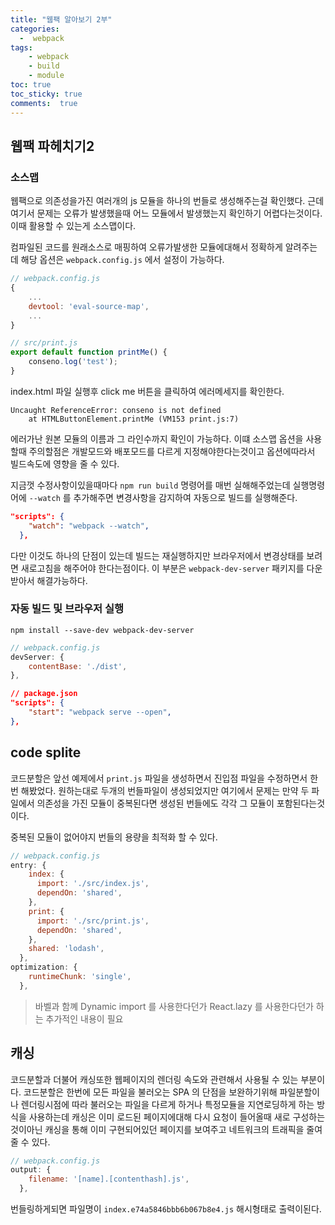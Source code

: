 ```yaml
---
title: "웹팩 알아보기 2부"
categories: 
  -  webpack
tags: 
    - webpack
    - build
    - module
toc: true
toc_sticky: true
comments:  true
---
```


## 웹팩 파헤치기2

### 소스맵
웹팩으로 의존성을가진 여러개의 js 모듈을 하나의 번들로 생성해주는걸 확인했다. 근데 여기서 문제는 오류가 발생했을때 어느 모듈에서 발생했는지 확인하기 어렵다는것이다. 이때 활용할 수 있는게 소스맵이다. 
  
컴파일된 코드를 원래소스로 매핑하여 오류가발생한 모듈에대해서 정확하게 알려주는데 해당 옵션은 `webpack.config.js` 에서 설정이 가능하다.
```javascript
// webpack.config.js
{
    ...
    devtool: 'eval-source-map',
    ...
}

// src/print.js
export default function printMe() {
    conseno.log('test');
}
```

index.html 파일 실행후 click me 버튼을 클릭하여 에러메세지를 확인한다.
```console
Uncaught ReferenceError: conseno is not defined
    at HTMLButtonElement.printMe (VM153 print.js:7)
```
에러가난 원본 모듈의 이름과 그 라인수까지 확인이 가능하다. 이떄 소스맵 옵션을 사용할때 주의할점은 개발모드와 배포모드를 다르게 지정해야한다는것이고 옵션에따라서 빌드속도에 영향을 줄 수 있다.

지금껏 수정사항이있을때마다 `npm run build` 명령어를 매번 실해해주었는데 실행명령어에 `--watch` 를 추가해주면 변경사항을 감지하여 자동으로 빌드를 실행해준다.
```json
"scripts": {
    "watch": "webpack --watch",
  },
```

다만 이것도 하나의 단점이 있는데 빌드는 재실행하지만 브라우저에서 변경상태를 보려면 새로고침을 해주어야 한다는점이다. 이 부분은 `webpack-dev-server` 패키지를 다운받아서 해결가능하다.

### 자동 빌드 및 브라우저 실행
```console
npm install --save-dev webpack-dev-server
```
```javascript
// webpack.config.js
devServer: {
    contentBase: './dist',
},
```

```json
// package.json
"scripts": {
    "start": "webpack serve --open",
},
```


## code splite
코드분할은 앞선 예제에서 `print.js` 파일을 생성하면서 진입점 파일을 수정하면서 한번 해봤었다. 원하는대로 두개의 번들파일이 생성되었지만 여기에서 문제는 만약 두 파일에서 의존성을 가진 모듈이 중복된다면 생성된 번들에도 각각 그 모듈이 포함된다는것이다. 
  
중복된 모듈이 없어야지 번들의 용량을 최적화 할 수 있다.
```javascript
// webpack.config.js
entry: {
    index: {
      import: './src/index.js',
      dependOn: 'shared',
    },
    print: {
      import: './src/print.js',
      dependOn: 'shared',
    },
    shared: 'lodash',
  },
optimization: {
    runtimeChunk: 'single',
  },
```
>바벨과 함꼐 Dynamic import 를 사용한다던가 React.lazy 를 사용한다던가 하는 추가적인 내용이 필요

## 캐싱
코드분할과 더불어 캐싱또한 웹페이지의 렌더링 속도와 관련해서 사용될 수 있는 부분이다. 코드분할은 한번에 모든 파일을 불러오는 SPA 의 단점을 보완하기위해 파일분할이나 렌더링시점에 따라 불러오는 파일을 다르게 하거나 특정모듈을 지연로딩하게 하는 방식을 사용하는데 캐싱은 이미 로드된 페이지에대해 다시 요청이 들어올때 새로 구성하는것이아닌 캐싱을 통해 이미 구현되어있던 페이지를 보여주고 네트워크의 트래픽을 줄여줄 수 있다.

```javascript
// webpack.config.js
output: {
    filename: '[name].[contenthash].js',
  },
```

번들링하게되면 파일명이 `index.e74a5846bbb6b067b8e4.js` 해시형태로 출력이된다. 
